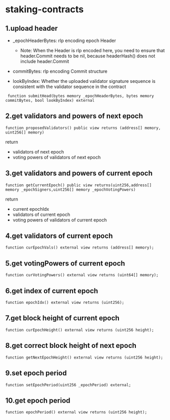 # staking-contracts


## 1.upload header

- _epochHeaderBytes:  rlp encoding epoch Header
  - Note: When the Header is rlp encoded here, you need to ensure that header.Commit needs to be nil, because headerHash() does not include header.Commit

- commitBytes: rlp encoding Commit structure
- lookByIndex: Whether the uploaded validator signature sequence is consistent with the validator sequence in the contract

```
 function submitHead(bytes memory _epochHeaderBytes, bytes memory commitBytes, bool lookByIndex) external
```

## 2.get validators and powers of next epoch

```
function proposedValidators() public view returns (address[] memory, uint256[] memory) 
```
return
- validators of next epoch
- voting powers of validators of next epoch

## 3.get validators and powers of current epoch

```
function getCurrentEpoch() public view returns(uint256,address[] memory _epochSigners,uint256[] memory _epochVotingPowers) 
```
return
- current epochIdx
- validators of current epoch
- voting powers of validators of current epoch

## 4.get validators of current epoch
```
function curEpochVals() external view returns (address[] memory);
```
## 5.get votingPowers of current epoch
```
function curVotingPowers() external view returns (uint64[] memory);
```
## 6.get index of current epoch
```
function epochIdx() external view returns (uint256);
```
## 7.get block height of current epoch

```
function curEpochHeight() external view returns (uint256 height);
```
## 8.get correct block height of next epoch

```
function getNextEpochHeight() external view returns (uint256 height);

```
## 9.set epoch period

```
function setEpochPeriod(uint256 _epochPeriod) external;
```

## 10.get epoch period
```
function epochPeriod() external view returns (uint256 height);
```